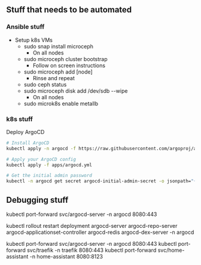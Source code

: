 ## Stuff that needs to be automated

### Ansible stuff

* Setup k8s VMs
    * sudo snap install microceph
      * On all nodes
    * sudo microceph cluster bootstrap
      * Follow on screen instructions
    * sudo microceph add [node]
      * Rinse and repeat
    * sudo ceph status
    * sudo microceph disk add /dev/sdb --wipe
      * On all nodes
    * sudo microk8s enable metallb

### k8s stuff

 Deploy ArgoCD
  ```bash
  # Install ArgoCD
  kubectl apply -n argocd -f https://raw.githubusercontent.com/argoproj/argo-cd/stable/manifests/install.yaml
  
  # Apply your ArgoCD config
  kubectl apply -f apps/argocd.yml
  
  # Get the initial admin password
  kubectl -n argocd get secret argocd-initial-admin-secret -o jsonpath="{.data.password}" | base64 -d; echo
  ```

## Debugging stuff

kubectl port-forward svc/argocd-server -n argocd 8080:443

kubectl rollout restart deployment argocd-server argocd-repo-server argocd-applicationset-controller argocd-redis argocd-dex-server -n argocd

kubectl port-forward svc/argocd-server -n argocd 8080:443
kubectl port-forward svc/traefik -n traefik 8080:443
kubectl port-forward svc/home-assistant -n home-assistant 8080:8123
